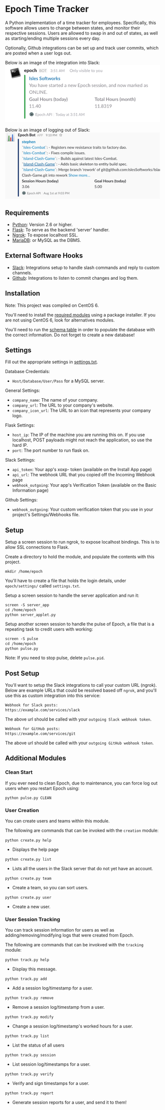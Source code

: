 # Epoch Time Tracker
A Python implementation of a time tracker for employees. Specifically, this software allows users to change between states, and monitor their respective sessions. Users are allowed to swap in and out of states, as well as starting/ending multiple sessions every day. 

Optionally, Github integrations can be set up and track user commits, which are posted when a user logs out.

Below is an image of the integration into Slack:
![alt text](https://github.com/Unknowncmbk/epoch-time-tracker/blob/master/images/login.png "User Logging In")

Below is an image of logging out of Slack:
![alt text](https://github.com/Unknowncmbk/epoch-time-tracker/blob/master/images/timestamp_developer.png "User Logging Out")

## Requirements
- [Python](https://www.python.org/download/releases/2.6/): Version 2.6 or higher.
- [Flask](http://flask.pocoo.org): To serve as the backend 'server' handler.
- [Ngrok](https://ngrok.com): To expose localhost SSL.
- [MariaDB](https://mariadb.org): or MySQL as the DBMS.

## External Software Hooks
- [Slack](https://api.slack.com): Integrations setup to handle slash commands and reply to custom channels.
- [Github](https://developer.github.com): Integrations to listen to commit changes and log them.

## Installation
Note: This project was compiled on CentOS 6.

You'll need to install the [required modules](https://github.com/Unknowncmbk/epoch-time-tracker/blob/master/setup/install.txt) using a package installer. If you are not using CentOS 6, look for alternatives modules. 

You'll need to run the [schema table](https://github.com/Unknowncmbk/epoch-time-tracker/blob/master/setup/database/database_schema.txt) in order to populate the database with the correct information. Do not forget to create a new database!

## Settings
Fill out the appropriate settings in [settings.txt](https://github.com/Unknowncmbk/epoch-time-tracker/blob/master/epoch/settings/settings.txt).

Database Credentials:
- `Host/Database/User/Pass` for a MySQL server.

General Settings:
- `company_name`: The name of your company.
- `company_url`: The URL to your company's website.
- `company_icon_url`: The URL to an icon that represents your company logo.

Flask Settings:
- `host_ip`: The IP of the machine you are running this on. If you use localhost, POST payloads might not reach the application, so use the hard IP.
- `port`: The port number to run flask on. 

Slack Settings:
- `api_token`: Your app's xoxp- token (available on the Install App page)
- `api_url`: The webhook URL that you copied off the Incoming Webhook page
- `webhook_outgoing`: Your app's Verification Token (available on the Basic Information page)

Github Settings:
- `webhook_outgoing`: Your custom verification token that you use in your project's Settings/Webhooks file.

## Setup
Setup a screen session to run ngrok, to expose localhost bindings. This is to allow SSL connections to Flask.

Create a directory to hold the module, and populate the contents with this project.
```
mkdir /home/epoch
```

You'll have to create a file that holds the login details, under `epoch/settings/` called `settings.txt`.

Setup a screen session to handle the server application and run it:
```
screen -S server_app
cd /home/epoch
python server_applet.py
```

Setup another screen session to handle the pulse of Epoch, a file that is a repeating task to credit users with working:
```
screen -S pulse
cd /home/epoch
python pulse.py
```
Note: If you need to stop pulse, delete `pulse.pid`.

## Post Setup
You'll want to setup the Slack integrations to call your custom URL (ngrok). Below are example URLs that could be resolved based off `ngrok`, and you'll use this as custom integration into this service:

```
Webhook for Slack posts:
https://example.com/services/slack
```
The above url should be called with your `outgoing Slack webhook token`.

```
Webhook for GitHub posts:
https://example.com/services/git
```
The above url should be called with your `outgoing GitHub webhook token`.

## Additional Modules

### Clean Start
If you ever need to clean Epoch, due to maintenance, you can force log out users when you restart Epoch using:
```
python pulse.py CLEAN
```

### User Creation
You can create users and teams within this module.

The following are commands that can be invoked with the `creation` module:

`python create.py help`
- Displays the help page

`python create.py list`
- Lists all the users in the Slack server that do not yet have an account.

`python create.py team`
- Create a team, so you can sort users.

`python create.py user`
- Create a new user.

### User Session Tracking
You can track session information for users as well as adding/removing/modifying logs that were created from Epoch.

The following are commands that can be invokved with the `tracking` module:

`python track.py help`
- Display this message.

`python track.py add`
- Add a session log/timestamp for a user.

`python track.py remove`
- Remove a session log/timestamp from a user.

`python track.py modify`
- Change a session log/timestamp's worked hours for a user.

`python track.py list`
- List the status of all users

`python track.py session`
- List session log/timestamps for a user.

`python track.py verify`
- Verify and sign timestamps for a user.

`python track.py report`
- Generate session reports for a user, and send it to them!
